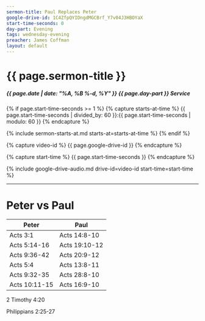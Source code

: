 ```yaml
---
sermon-title: Paul Replaces Peter
google-drive-id: 1C4ZfpQYIDngdMGCBrf_Y7v04J3HBOYaX
start-time-seconds: 0
day-part: Evening
tags: wednesday-evening
preacher: James Coffman
layout: default
---
```


# {{ page.sermon-title }}

##### {{ page.date | date: "%A, %B %-d, %Y" }} {{ page.day-part }} Service

{% if page.start-time-seconds >= 1 %}
{% capture starts-at-time %}
{{ page.start-time-seconds | divided_by: 60 }}:{{ page.start-time-seconds | modulo: 60 }}
{% endcapture %}

{% include sermon-starts-at.md starts-at=starts-at-time %}
{% endif %}

{% capture video-id %}
{{ page.google-drive-id }}
{% endcapture %}

{% capture start-time %}
{{ page.start-time-seconds }}
{% endcapture %}

{% include google-drive-audio.md drive-id=video-id start-time=start-time %}

***

# Peter vs Paul

|Peter | Paul |
--- | --- |
|Acts 3:1 | Acts 14:8-10 |
|Acts 5:14-16 | Acts 19:10-12 |
|Acts 9:36-42 | Acts 20:9-12 |
|Acts 5:4 | Acts 13:8-11 |
|Acts 9:32-35 | Acts 28:8-10 |
|Acts 10:11-15 | Acts 16:9-10 |


2 Timothy 4:20

Philippians 2:25-27